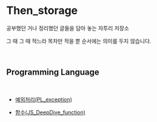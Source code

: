 # Then_storage

공부했던 거나 정리했던 글들을 담아 놓는 자투리 저장소

그 때 그 때 적느라 목차만 적을 뿐 순서에는 의미를 두지 않습니다.

<br>

## Programming Language

<br>

- [예외처리(PL_exception)](https://github.com/seunghw/Then_storage/blob/main/PL_exception.md)

- [함수(JS_DeepDive_function)](https://github.com/seunghw/Then_storage/blob/main/JS_DeepDive_function.md)
